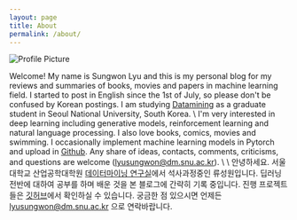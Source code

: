 ```yaml
---
layout: page
title: About
permalink: /about/
---
```


<img src="{{ site.baseurl }}/assets/profile.jpg" title="Profile Picture" class="profile">

Welcome! My name is Sungwon Lyu and this is my personal blog for my reviews and summaries of books, movies and papers in machine learning field. I started to post in English since the 1st of July, so please don't be confused by Korean postings. I am studying [Datamining]("http://dm.snu.ac.kr") as a graduate student in Seoul National University, South Korea. \\
I'm very interested in deep learning including generative models, reinforcement learning and natural language processing. I also love books, comics, movies and swimming. I occasionally implement machine learning models in Pytorch and upload in [Github](http://github.com/lyusungwon). Any share of ideas, contacts, comments, criticisms, and questions are welcome (lyusungwon@dm.snu.ac.kr). 
\\
\\
안녕하세요. 서울대학교 산업공학대학원 [데이터마이닝 연구실]("http://dm.snu.ac.kr")에서 석사과정중인 류성원입니다. 딥러닝 전반에 대하여 공부를 하며 배운 것을 본 블로그에 간략히 기록 중입니다. 진행 프로젝트들은 [깃허브](http://github.com/lyusungwon)에서 확인하실 수 있습니다. 궁금한 점 있으시면 언제든 lyusungwon@dm.snu.ac.kr 으로 연락바랍니다. 